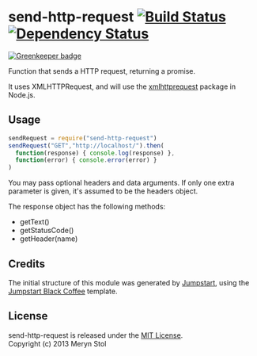 # send-http-request [![Build Status](https://travis-ci.org/meryn/send-http-request.png?branch=master)](https://travis-ci.org/meryn/send-http-request) [![Dependency Status](https://david-dm.org/meryn/send-http-request.png)](https://david-dm.org/meryn/send-http-request)

[![Greenkeeper badge](https://badges.greenkeeper.io/braveg1rl/send-http-request.svg)](https://greenkeeper.io/)

Function that sends a HTTP request, returning a promise.

It uses XMLHTTPRequest, and will use the [xmlhttprequest](https://npmjs.org/package/xmlhttprequest) package in Node.js.

## Usage

```javascript
sendRequest = require("send-http-request")
sendRequest("GET","http://localhost/").then(
  function(response) { console.log(response) },
  function(error) { console.error(error) }
)
```

You may pass optional headers and data arguments. If only one extra parameter is given, it's assumed to be the headers object.

The response object has the following methods:

* getText()
* getStatusCode()
* getHeader(name)

## Credits

The initial structure of this module was generated by [Jumpstart](https://github.com/meryn/jumpstart), using the [Jumpstart Black Coffee](https://github.com/meryn/jumpstart-black-coffee) template.

## License

send-http-request is released under the [MIT License](http://opensource.org/licenses/MIT).  
Copyright (c) 2013 Meryn Stol  